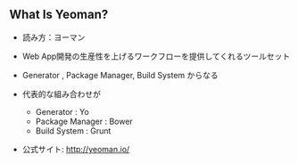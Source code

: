 ##  What Is Yeoman?

* 読み方：ヨーマン <!-- .element: class="fragment roll-in" -->
* Web App開発の生産性を上げるワークフローを提供してくれるツールセット <!-- .element: class="fragment roll-in" -->
* Generator , Package Manager, Build System からなる <!-- .element: class="fragment roll-in" -->
* 代表的な組み合わせが <!-- .element: class="fragment roll-in" -->
    * Generator : Yo  <!-- .element: class="fragment roll-in highlight-red" -->
    * Package Manager : Bower  <!-- .element: class="fragment roll-in highlight-green" -->
    * Build System : Grunt  <!-- .element: class="fragment roll-in highlight-blue" -->

* 公式サイト: http://yeoman.io/
<!-- .element: class="fragment roll-in" -->
